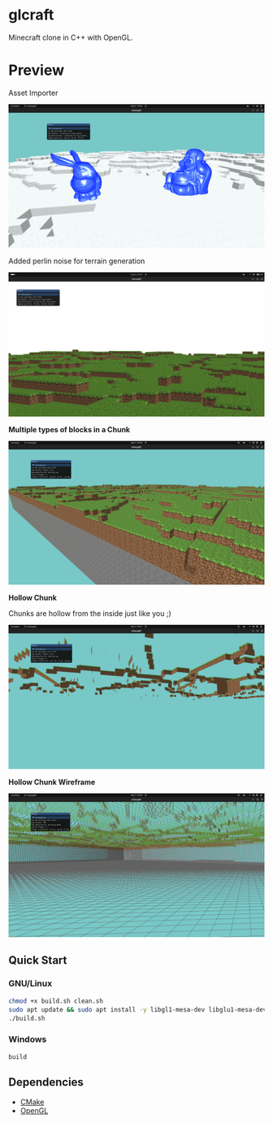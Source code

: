 # glcraft
Minecraft clone in C++ with OpenGL.

# Preview

Asset Importer

![image](https://github.com/Talkative-Banana/Gl_Craft/blob/master/preview/asset.png)

Added perlin noise for terrain generation

![image](https://github.com/Talkative-Banana/Gl_Craft/blob/master/preview/image.png)

**Multiple types of blocks in a Chunk**

![image](https://github.com/Talkative-Banana/Gl_Craft/blob/master/preview/Multiple_Blocks.png)


**Hollow Chunk**

Chunks are hollow from the inside just like you ;)

![image](https://github.com/Talkative-Banana/Gl_Craft/blob/master/preview/Hollow_Chunks2.png)

**Hollow Chunk Wireframe**

![image](https://github.com/Talkative-Banana/Gl_Craft/blob/master/preview/Hollow_Chunks.png)


## Quick Start

### GNU/Linux
``` bash
chmod +x build.sh clean.sh
sudo apt update && sudo apt install -y libgl1-mesa-dev libglu1-mesa-dev freeglut3-dev libx11-dev xorg-dev libglfw3-dev libglm-dev libglew-dev
./build.sh
```
### Windows
``` bash
build
```

## Dependencies
- [CMake](https://cmake.org/)
- [OpenGL](https://www.opengl.org/)
